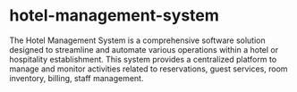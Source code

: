 # hotel-management-system
The Hotel Management System is a comprehensive software solution designed to streamline and automate various operations within a hotel or hospitality establishment. This system provides a centralized platform to manage and monitor activities related to reservations, guest services, room inventory, billing, staff management.
